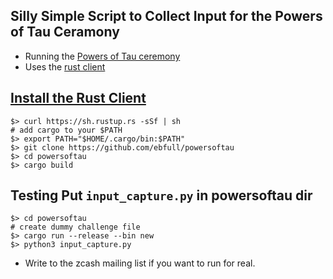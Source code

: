 ## Silly Simple Script to Collect Input for the Powers of Tau Ceramony
* Running the [Powers of Tau ceremony](https://github.com/ebfull/powersoftau/wiki)
* Uses the [rust client](https://github.com/ebfull/powersoftau)

## [Install the Rust Client](https://www.rust-lang.org/en-US/install.html)
```
$> curl https://sh.rustup.rs -sSf | sh
# add cargo to your $PATH
$> export PATH="$HOME/.cargo/bin:$PATH"
$> git clone https://github.com/ebfull/powersoftau
$> cd powersoftau
$> cargo build
```
## Testing Put `input_capture.py` in powersoftau dir
```
$> cd powersoftau
# create dummy challenge file
$> cargo run --release --bin new
$> python3 input_capture.py
``` 

* Write to the zcash mailing list if you want to run for real.
